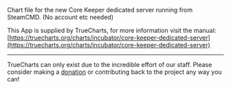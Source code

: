 Chart file for the new Core Keeper dedicated server running from SteamCMD. (No account etc needed)

This App is supplied by TrueCharts, for more information visit the manual: [https://truecharts.org/charts/incubator/core-keeper-dedicated-server](https://truecharts.org/charts/incubator/core-keeper-dedicated-server)

---

TrueCharts can only exist due to the incredible effort of our staff.
Please consider making a [donation](https://truecharts.org/sponsor) or contributing back to the project any way you can!
